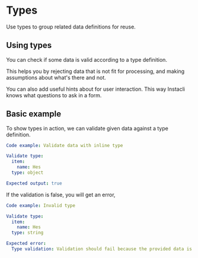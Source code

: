 # Types

Use types to group related data definitions for reuse.

## Using types

You can check if some data is valid according to a type definition.

This helps you by rejecting data that is not fit for processing, and making assumptions about what's there and not.

You can also add useful hints about for user interaction. This way Instacli knows what questions to ask in a form.

## Basic example

To show types in action, we can validate given data against a type definition.

```yaml instacli
Code example: Validate data with inline type

Validate type:
  item:
    name: Hes
  type: object

Expected output: true
```

If the validation is false, you will get an error,

```yaml instacli
Code example: Invalid type

Validate type:
  item:
    name: Hes
  type: string

Expected error:
  Type validation: Validation should fail because the provided data is not a string
```
